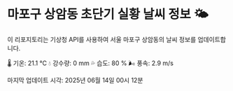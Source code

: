 
# 마포구 상암동 초단기 실황 날씨 정보 🌤️

이 리포지토리는 기상청 API를 사용하여 서울 마포구 상암동의 날씨 정보를 업데이트합니다. 

🌡️ 기온: 21.1 ℃
💧 강수량: 0 mm
💦 습도: 80 %
🌬️ 풍속: 2.9 m/s

마지막 업데이트 시각: 2025년 06월 14일 00시 12분    
